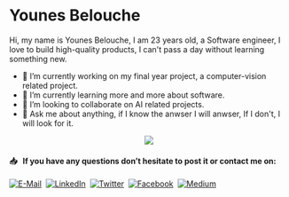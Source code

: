 


# Younes Belouche

Hi, my name is Younes Belouche, I am 23 years old, a Software engineer, I love to build high-quality products, I can't pass a day without learning something new.

- 🔭 I’m currently working on my final year project, a computer-vision related project.
- 🌱 I’m currently learning more and more about software.
- 👯 I’m looking to collaborate on AI related projects.
- 💬 Ask me about anything, if I know the anwser I will anwser, If I don't, I will look for it.



<p align="center">
  <img src="https://github-readme-stats.vercel.app/api?username=dombroks&show_icons=true">
</p>

#### 📥 &nbsp; If you have any questions don’t hesitate to post it or contact me on:

[![E-Mail](https://github.com/Younes-Charfaoui/Younes-Charfaoui/blob/master/email.png)](mailto:tinoutech@gmail.com)&nbsp;&nbsp;[![LinkedIn](https://github.com/Younes-Charfaoui/Younes-Charfaoui/blob/master/linkedin.png)](https://www.linkedin.com/in/younes-belouche-641bb3197/)&nbsp; [![Twitter](https://github.com/Younes-Charfaoui/Younes-Charfaoui/blob/master/twitter.png)](#)&nbsp;&nbsp;[![Facebook](https://github.com/Younes-Charfaoui/Younes-Charfaoui/blob/master/facebook.png)](https://www.facebook.com/dom.broks/)&nbsp;&nbsp;[![Medium](https://github.com/Younes-Charfaoui/Younes-Charfaoui/blob/master/medium.png)](https://medium.com/@younes_belouche)


